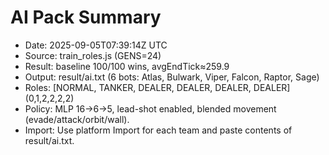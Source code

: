 # AI Pack Summary

- Date: 2025-09-05T07:39:14Z UTC
- Source: train_roles.js (GENS=24)
- Result: baseline 100/100 wins, avgEndTick≈259.9
- Output: result/ai.txt (6 bots: Atlas, Bulwark, Viper, Falcon, Raptor, Sage)
- Roles: [NORMAL, TANKER, DEALER, DEALER, DEALER, DEALER] (0,1,2,2,2,2)
- Policy: MLP 16→6→5, lead-shot enabled, blended movement (evade/attack/orbit/wall).
- Import: Use platform Import for each team and paste contents of result/ai.txt.
